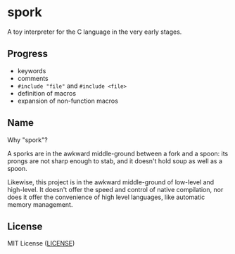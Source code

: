 # spork

A toy interpreter for the C language in the very early stages.

## Progress

- keywords
- comments
- `#include "file"` and `#include <file>`
- definition of macros
- expansion of non-function macros

## Name

Why "spork"?

A sporks are in the awkward middle-ground between a fork and a spoon:
its prongs are not sharp enough to stab, and it doesn't hold soup as
well as a spoon.

Likewise, this project is in the awkward middle-ground of low-level
and high-level. It doesn't offer the speed and control of native
compilation, nor does it offer the convenience of high level
languages, like automatic memory management.

## License

MIT License ([LICENSE](https://github.com/ricardo-massaro/spork/blob/master/LICENSE))
